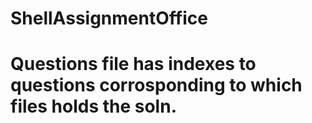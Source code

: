 # ShellAssignmentOffice
# Questions file has indexes to questions corrosponding to which files holds the soln.
